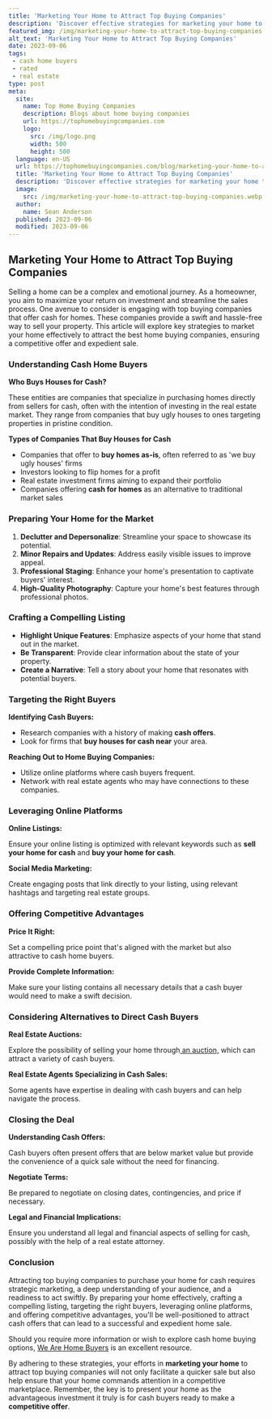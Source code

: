 ```yaml
---
title: 'Marketing Your Home to Attract Top Buying Companies'
description: 'Discover effective strategies for marketing your home to attract top buying companies. Boost your chances of selling quickly and for a higher price.'
featured_img: /img/marketing-your-home-to-attract-top-buying-companies.webp
alt_text: 'Marketing Your Home to Attract Top Buying Companies'
date: 2023-09-06
tags:
 - cash home buyers
 - rated
 - real estate
type: post
meta:
  site:
    name: Top Home Buying Companies
    description: Blogs about home buying companies
    url: https://tophomebuyingcompanies.com
    logo:
      src: /img/logo.png
      width: 500
      height: 500
  language: en-US
  url: https://tophomebuyingcompanies.com/blog/marketing-your-home-to-attract-top-buying-companies
  title: 'Marketing Your Home to Attract Top Buying Companies'
  description: 'Discover effective strategies for marketing your home to attract top buying companies. Boost your chances of selling quickly and for a higher price.'
  image:
    src: /img/marketing-your-home-to-attract-top-buying-companies.webp
  author:
    name: Sean Anderson
  published: 2023-09-06
  modified: 2023-09-06
---
```



## Marketing Your Home to Attract Top Buying Companies

Selling a home can be a complex and emotional journey. As a homeowner, you aim to maximize your return on investment and streamline the sales process. One avenue to consider is engaging with top buying companies that offer cash for homes. These companies provide a swift and hassle-free way to sell your property. This article will explore key strategies to market your home effectively to attract the best home buying companies, ensuring a competitive offer and expedient sale.

### Understanding Cash Home Buyers

**Who Buys Houses for Cash?**

These entities are companies that specialize in purchasing homes directly from sellers for cash, often with the intention of investing in the real estate market. They range from companies that buy ugly houses to ones targeting properties in pristine condition.

**Types of Companies That Buy Houses for Cash**
  - Companies that offer to **buy homes as-is**, often referred to as 'we buy ugly houses' firms
  - Investors looking to flip homes for a profit
  - Real estate investment firms aiming to expand their portfolio
  - Companies offering **cash for homes** as an alternative to traditional market sales

### Preparing Your Home for the Market

1. **Declutter and Depersonalize**: Streamline your space to showcase its potential.
2. **Minor Repairs and Updates**: Address easily visible issues to improve appeal.
3. **Professional Staging**: Enhance your home's presentation to captivate buyers' interest.
4. **High-Quality Photography**: Capture your home's best features through professional photos.

### Crafting a Compelling Listing
  - **Highlight Unique Features**: Emphasize aspects of your home that stand out in the market.
  - **Be Transparent**: Provide clear information about the state of your property.
  - **Create a Narrative**: Tell a story about your home that resonates with potential buyers.

### Targeting the Right Buyers

**Identifying Cash Buyers:**
  - Research companies with a history of making **cash offers**.
  - Look for firms that **buy houses for cash near** your area.

**Reaching Out to Home Buying Companies:**
  - Utilize online platforms where cash buyers frequent.
  - Network with real estate agents who may have connections to these companies.

### Leveraging Online Platforms

**Online Listings:**

Ensure your online listing is optimized with relevant keywords such as **sell your home for cash** and **buy your home for cash**.

**Social Media Marketing:**

Create engaging posts that link directly to your listing, using relevant hashtags and targeting real estate groups.

### Offering Competitive Advantages

**Price It Right:**

Set a compelling price point that's aligned with the market but also attractive to cash home buyers.

**Provide Complete Information:**

Make sure your listing contains all necessary details that a cash buyer would need to make a swift decision.

### Considering Alternatives to Direct Cash Buyers

**Real Estate Auctions:**

Explore the possibility of selling your home through[  an   auction,](https://tophomebuyingcompanies.com/blog/home-buying-companies-and-the-foreclosure-market) which can attract a variety of cash buyers.

**Real Estate Agents Specializing in Cash Sales:**

Some agents have expertise in dealing with cash buyers and can help navigate the process.

### Closing the Deal

**Understanding Cash Offers:**

Cash buyers often present offers that are below market value but provide the convenience of a quick sale without the need for financing.

**Negotiate Terms:**

Be prepared to negotiate on closing dates, contingencies, and price if necessary.

**Legal and Financial Implications:**

Ensure you understand all legal and financial aspects of selling for cash, possibly with the help of a real estate attorney.

### Conclusion

Attracting top buying companies to purchase your home for cash requires strategic marketing, a deep understanding of your audience, and a readiness to act swiftly. By preparing your home effectively, crafting a compelling listing, targeting the right buyers, leveraging online platforms, and offering competitive advantages, you'll be well-positioned to attract cash offers that can lead to a successful and expedient home sale.

Should you require more information or wish to explore cash home buying options, [We Are Home Buyers](https://www.wearehomebuyers.com/) is an excellent resource.

By adhering to these strategies, your efforts in **marketing your home** to attract top buying companies will not only facilitate a quicker sale but also help ensure that your home commands attention in a competitive marketplace. Remember, the key is to present your home as the advantageous investment it truly is for cash buyers ready to make a **competitive offer**.